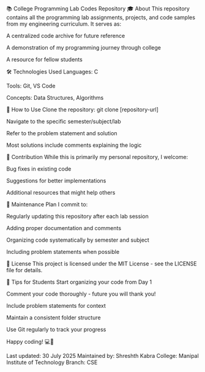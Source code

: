 📚 College Programming Lab Codes Repository
🎓 About
This repository contains all the programming lab assignments, projects, and code samples from my engineering curriculum. It serves as:

A centralized code archive for future reference

A demonstration of my programming journey through college

A resource for fellow students

🛠️ Technologies Used
Languages: C

Tools: Git, VS Code

Concepts: Data Structures, Algorithms

📌 How to Use
Clone the repository: git clone [repository-url]

Navigate to the specific semester/subject/lab

Refer to the problem statement and solution

Most solutions include comments explaining the logic

🤝 Contribution
While this is primarily my personal repository, I welcome:

Bug fixes in existing code

Suggestions for better implementations

Additional resources that might help others

📅 Maintenance Plan
I commit to:

Regularly updating this repository after each lab session

Adding proper documentation and comments

Organizing code systematically by semester and subject

Including problem statements when possible

📜 License
This project is licensed under the MIT License - see the LICENSE file for details.

🌟 Tips for Students
Start organizing your code from Day 1

Comment your code thoroughly - future you will thank you!

Include problem statements for context

Maintain a consistent folder structure

Use Git regularly to track your progress

Happy coding! 💻🚀

Last updated: 30 July 2025
Maintained by: Shreshth Kabra
College: Manipal Institute of Technology
Branch: CSE
